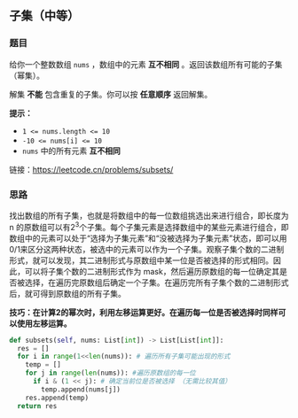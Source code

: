 ## 子集（中等）

### 题目

给你一个整数数组 `nums` ，数组中的元素 **互不相同** 。返回该数组所有可能的子集（幂集）。

解集 **不能** 包含重复的子集。你可以按 **任意顺序** 返回解集。

**提示：**

- `1 <= nums.length <= 10`
- `-10 <= nums[i] <= 10`
- `nums` 中的所有元素 **互不相同**

链接：https://leetcode.cn/problems/subsets/

### 思路

找出数组的所有子集，也就是将数组中的每一位数组挑选出来进行组合，即长度为 n 的原数组可以有$2^3$个子集。每个子集元素是选择数组中的某些元素进行组合，即数组中的元素可以处于“选择为子集元素”和“没被选择为子集元素”状态，即可以用0/1来区分这两种状态，被选中的元素可以作为一个子集。观察子集个数的二进制形式，就可以发现，其二进制形式与原数组中某一位是否被选择的形式相同。因此，可以将子集个数的二进制形式作为 mask，然后遍历原数组的每一位确定其是否被选择，在遍历完原数组后确定一个子集。在遍历完所有子集个数的二进制形式后，就可得到原数组的所有子集。

**技巧：在计算2的幂次时，利用左移运算更好。在遍历每一位是否被选择时同样可以使用左移运算。**

```python
def subsets(self, nums: List[int]) -> List[List[int]]:   
  res = []
  for i in range(1<<len(nums)): # 遍历所有子集可能出现的形式
    temp = []
    for j in range(len(nums)): #遍历原数组的每一位
      if i & (1 << j): # 确定当前位是否被选择 （无需比较其值）
        temp.append(nums[j])
    res.append(temp)
  return res
```

